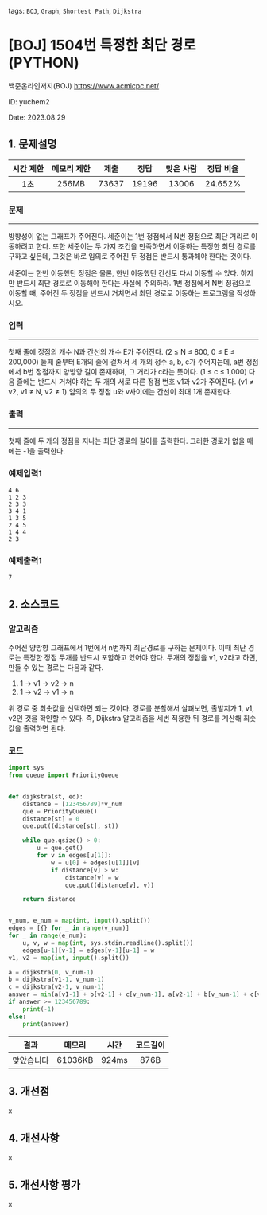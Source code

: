 tags: `BOJ`, `Graph`, `Shortest Path`, `Dijkstra`
# [BOJ] 1504번 특정한 최단 경로 (PYTHON)
백준온라인저지(BOJ) https://www.acmicpc.net/

ID: yuchem2

Date: 2023.08.29
## 1. 문제설명
| 시간 제한 | 메모리 제한 | 제출  | 정답 | 맞은 사람 | 정답 비율 |
| :---: | :---: | :---: | :---: | :---: | :---: |
|   1초   |  256MB  | 73637 | 19196 | 13006 | 24.652% |

### 문제
---
방향성이 없는 그래프가 주어진다. 세준이는 1번 정점에서 N번 정점으로 최단 거리로 이동하려고 한다. 또한 세준이는 두 가지 조건을 만족하면서 이동하는 특정한 최단 경로를 구하고 싶은데, 그것은 바로 임의로 주어진 두 정점은 반드시 통과해야 한다는 것이다.

세준이는 한번 이동했던 정점은 물론, 한번 이동했던 간선도 다시 이동할 수 있다. 하지만 반드시 최단 경로로 이동해야 한다는 사실에 주의하라. 1번 정점에서 N번 정점으로 이동할 때, 주어진 두 정점을 반드시 거치면서 최단 경로로 이동하는 프로그램을 작성하시오.

### 입력
---
첫째 줄에 정점의 개수 N과 간선의 개수 E가 주어진다. (2 ≤ N ≤ 800, 0 ≤ E ≤ 200,000) 둘째 줄부터 E개의 줄에 걸쳐서 세 개의 정수 a, b, c가 주어지는데, a번 정점에서 b번 정점까지 양방향 길이 존재하며, 그 거리가 c라는 뜻이다. (1 ≤ c ≤ 1,000) 다음 줄에는 반드시 거쳐야 하는 두 개의 서로 다른 정점 번호 v1과 v2가 주어진다. (v1 ≠ v2, v1 ≠ N, v2 ≠ 1) 임의의 두 정점 u와 v사이에는 간선이 최대 1개 존재한다.

### 출력
---
첫째 줄에 두 개의 정점을 지나는 최단 경로의 길이를 출력한다. 그러한 경로가 없을 때에는 -1을 출력한다.

### 예제입력1
```
4 6
1 2 3
2 3 3
3 4 1
1 3 5
2 4 5
1 4 4
2 3
```
### 예제출력1
```
7
```
## 2. 소스코드

### 알고리즘
주어진 양방향 그래프에서 1번에서 n번까지 최단경로를 구하는 문제이다. 이때 최단 경로는 특정한 정점 두개를 반드시 포함하고 있어야 한다. 
두개의 정점을 v1, v2라고 하면, 만들 수 있는 경로는 다음과 같다. 

1. 1 -> v1 -> v2 -> n
2. 1 -> v2 -> v1 -> n

위 경로 중 최솟값을 선택하면 되는 것이다. 경로를 분할해서 살펴보면, 출발지가 1, v1, v2인 것을 확인할 수 있다. 즉, Dijkstra 알고리즘을 세번 적용한 뒤 경로를 계산해 최솟값을 출력하면 된다. 

### 코드
```Python
import sys
from queue import PriorityQueue


def dijkstra(st, ed):
    distance = [123456789]*v_num
    que = PriorityQueue()
    distance[st] = 0
    que.put((distance[st], st))

    while que.qsize() > 0:
        u = que.get()
        for v in edges[u[1]]:
            w = u[0] + edges[u[1]][v]
            if distance[v] > w:
                distance[v] = w
                que.put((distance[v], v))

    return distance


v_num, e_num = map(int, input().split())
edges = [{} for _ in range(v_num)]
for _ in range(e_num):
    u, v, w = map(int, sys.stdin.readline().split())
    edges[u-1][v-1] = edges[v-1][u-1] = w
v1, v2 = map(int, input().split())

a = dijkstra(0, v_num-1)
b = dijkstra(v1-1, v_num-1)
c = dijkstra(v2-1, v_num-1)
answer = min(a[v1-1] + b[v2-1] + c[v_num-1], a[v2-1] + b[v_num-1] + c[v1-1])
if answer >= 123456789:
    print(-1)
else:
    print(answer)

```

| 결과 | 메모리 | 시간 | 코드길이 |
|:---:|:-----: | :---: | :----: |
| 맞았습니다 | 61036KB | 924ms | 876B |

## 3. 개선점
x
## 4. 개선사항

x

## 5. 개선사항 평가
x
